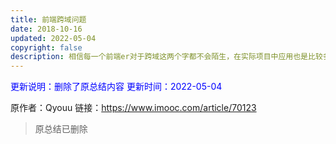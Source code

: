 ```yaml
---
title: 前端跨域问题
date: 2018-10-16
updated: 2022-05-04
copyright: false
description: 相信每一个前端er对于跨域这两个字都不会陌生，在实际项目中应用也是比较多的。但跨域方法的多种多样实在让人目不暇接。老规矩，碰到这种情况，就只能自己总结一篇博客，作为记录。
---
```

<font color=blue>更新说明：删除了原总结内容</font>
<font color=blue> 更新时间：2022-05-04</font>

原作者：Qyouu
链接：https://www.imooc.com/article/70123
> 原总结已删除
